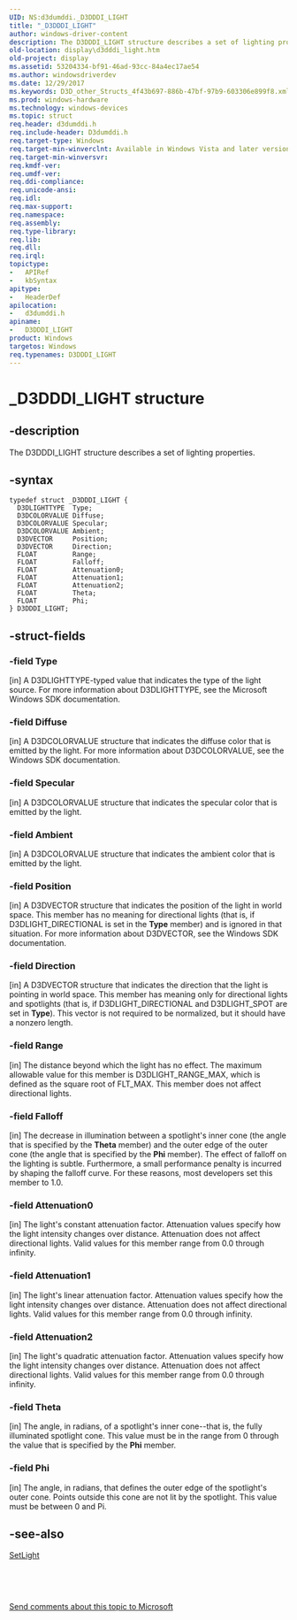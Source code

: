 ```yaml
---
UID: NS:d3dumddi._D3DDDI_LIGHT
title: "_D3DDDI_LIGHT"
author: windows-driver-content
description: The D3DDDI_LIGHT structure describes a set of lighting properties.
old-location: display\d3dddi_light.htm
old-project: display
ms.assetid: 53204334-bf91-46ad-93cc-84a4ec17ae54
ms.author: windowsdriverdev
ms.date: 12/29/2017
ms.keywords: D3D_other_Structs_4f43b697-886b-47bf-97b9-603306e899f8.xml, display.d3dddi_light, D3DDDI_LIGHT structure [Display Devices], _D3DDDI_LIGHT, D3DDDI_LIGHT, d3dumddi/D3DDDI_LIGHT
ms.prod: windows-hardware
ms.technology: windows-devices
ms.topic: struct
req.header: d3dumddi.h
req.include-header: D3dumddi.h
req.target-type: Windows
req.target-min-winverclnt: Available in Windows Vista and later versions of the Windows operating systems.
req.target-min-winversvr: 
req.kmdf-ver: 
req.umdf-ver: 
req.ddi-compliance: 
req.unicode-ansi: 
req.idl: 
req.max-support: 
req.namespace: 
req.assembly: 
req.type-library: 
req.lib: 
req.dll: 
req.irql: 
topictype:
-	APIRef
-	kbSyntax
apitype:
-	HeaderDef
apilocation:
-	d3dumddi.h
apiname:
-	D3DDDI_LIGHT
product: Windows
targetos: Windows
req.typenames: D3DDDI_LIGHT
---
```


# _D3DDDI_LIGHT structure


## -description


The D3DDDI_LIGHT structure describes a set of lighting properties. 


## -syntax


````
typedef struct _D3DDDI_LIGHT {
  D3DLIGHTTYPE  Type;
  D3DCOLORVALUE Diffuse;
  D3DCOLORVALUE Specular;
  D3DCOLORVALUE Ambient;
  D3DVECTOR     Position;
  D3DVECTOR     Direction;
  FLOAT         Range;
  FLOAT         Falloff;
  FLOAT         Attenuation0;
  FLOAT         Attenuation1;
  FLOAT         Attenuation2;
  FLOAT         Theta;
  FLOAT         Phi;
} D3DDDI_LIGHT;
````


## -struct-fields




### -field Type

[in] A D3DLIGHTTYPE-typed value that indicates the type of the light source. For more information about D3DLIGHTTYPE, see the Microsoft Windows SDK documentation.


### -field Diffuse

[in] A D3DCOLORVALUE structure that indicates the diffuse color that is emitted by the light. For more information about D3DCOLORVALUE, see the Windows SDK documentation.


### -field Specular

[in] A D3DCOLORVALUE structure that indicates the specular color that is emitted by the light.


### -field Ambient

[in] A D3DCOLORVALUE structure that indicates the ambient color that is emitted by the light.


### -field Position

[in] A D3DVECTOR structure that indicates the position of the light in world space. This member has no meaning for directional lights (that is, if D3DLIGHT_DIRECTIONAL is set in the <b>Type</b> member) and is ignored in that situation. For more information about D3DVECTOR, see the Windows SDK documentation.


### -field Direction

[in] A D3DVECTOR structure that indicates the direction that the light is pointing in world space. This member has meaning only for directional lights and spotlights (that is, if D3DLIGHT_DIRECTIONAL and D3DLIGHT_SPOT are set in <b>Type</b>). This vector is not required to be normalized, but it should have a nonzero length.


### -field Range

[in] The distance beyond which the light has no effect. The maximum allowable value for this member is D3DLIGHT_RANGE_MAX, which is defined as the square root of FLT_MAX. This member does not affect directional lights.


### -field Falloff

[in] The decrease in illumination between a spotlight's inner cone (the angle that is specified by the <b>Theta</b> member) and the outer edge of the outer cone (the angle that is specified by the <b>Phi</b> member). The effect of falloff on the lighting is subtle. Furthermore, a small performance penalty is incurred by shaping the falloff curve. For these reasons, most developers set this member to 1.0.


### -field Attenuation0

[in] The light's constant attenuation factor. Attenuation values specify how the light intensity changes over distance. Attenuation does not affect directional lights. Valid values for this member range from 0.0 through infinity.


### -field Attenuation1

[in] The light's linear attenuation factor. Attenuation values specify how the light intensity changes over distance. Attenuation does not affect directional lights. Valid values for this member range from 0.0 through infinity.


### -field Attenuation2

[in] The light's quadratic attenuation factor. Attenuation values specify how the light intensity changes over distance. Attenuation does not affect directional lights. Valid values for this member range from 0.0 through infinity.


### -field Theta

[in] The angle, in radians, of a spotlight's inner cone--that is, the fully illuminated spotlight cone. This value must be in the range from 0 through the value that is specified by the <b>Phi</b> member.


### -field Phi

[in] The angle, in radians, that defines the outer edge of the spotlight's outer cone. Points outside this cone are not lit by the spotlight. This value must be between 0 and Pi.


## -see-also

<a href="..\d3dumddi\nc-d3dumddi-pfnd3dddi_setlight.md">SetLight</a>

 

 

<a href="mailto:wsddocfb@microsoft.com?subject=Documentation%20feedback [display\display]:%20D3DDDI_LIGHT structure%20 RELEASE:%20(12/29/2017)&amp;body=%0A%0APRIVACY STATEMENT%0A%0AWe use your feedback to improve the documentation. We don't use your email address for any other purpose, and we'll remove your email address from our system after the issue that you're reporting is fixed. While we're working to fix this issue, we might send you an email message to ask for more info. Later, we might also send you an email message to let you know that we've addressed your feedback.%0A%0AFor more info about Microsoft's privacy policy, see http://privacy.microsoft.com/en-us/default.aspx." title="Send comments about this topic to Microsoft">Send comments about this topic to Microsoft</a>

